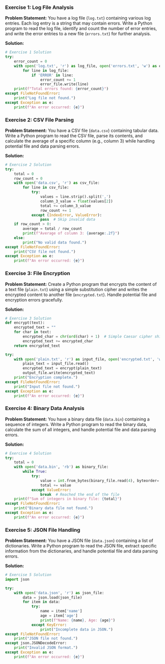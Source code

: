 ### Exercise 1: Log File Analysis

**Problem Statement:** You have a log file (`log.txt`) containing various log entries. Each log entry is a string that may contain errors. Write a Python program to read the log file, identify and count the number of error entries, and write the error entries to a new file (`errors.txt`) for further analysis.

**Solution:**

```python
# Exercise 1 Solution
try:
    error_count = 0
    with open('log.txt', 'r') as log_file, open('errors.txt', 'w') as error_file:
        for line in log_file:
            if 'ERROR' in line:
                error_count += 1
                error_file.write(line)
    print(f"Total errors found: {error_count}")
except FileNotFoundError:
    print("Log file not found.")
except Exception as e:
    print(f"An error occurred: {e}")
```

### Exercise 2: CSV File Parsing

**Problem Statement:** You have a CSV file (`data.csv`) containing tabular data. Write a Python program to read the CSV file, parse its contents, and calculate the average of a specific column (e.g., column 3) while handling potential file and data parsing errors.

**Solution:**

```python
# Exercise 2 Solution
try:
    total = 0
    row_count = 0
    with open('data.csv', 'r') as csv_file:
        for line in csv_file:
            try:
                values = line.strip().split(',')
                column_3_value = float(values[2])
                total += column_3_value
                row_count += 1
            except (IndexError, ValueError):
                pass  # Skip invalid data
    if row_count > 0:
        average = total / row_count
        print(f"Average of column 3: {average:.2f}")
    else:
        print("No valid data found.")
except FileNotFoundError:
    print("CSV file not found.")
except Exception as e:
    print(f"An error occurred: {e}")
```

### Exercise 3: File Encryption

**Problem Statement:** Create a Python program that encrypts the content of a text file (`plain.txt`) using a simple substitution cipher and writes the encrypted content to another file (`encrypted.txt`). Handle potential file and encryption errors gracefully.

**Solution:**

```python
# Exercise 3 Solution
def encrypt(text):
    encrypted_text = ""
    for char in text:
        encrypted_char = chr(ord(char) + 1)  # Simple Caesar cipher shift by 1
        encrypted_text += encrypted_char
    return encrypted_text

try:
    with open('plain.txt', 'r') as input_file, open('encrypted.txt', 'w') as output_file:
        plain_text = input_file.read()
        encrypted_text = encrypt(plain_text)
        output_file.write(encrypted_text)
    print("Encryption complete.")
except FileNotFoundError:
    print("Input file not found.")
except Exception as e:
    print(f"An error occurred: {e}")
```

### Exercise 4: Binary Data Analysis

**Problem Statement:** You have a binary data file (`data.bin`) containing a sequence of integers. Write a Python program to read the binary data, calculate the sum of all integers, and handle potential file and data parsing errors.

**Solution:**

```python
# Exercise 4 Solution
try:
    total = 0
    with open('data.bin', 'rb') as binary_file:
        while True:
            try:
                value = int.from_bytes(binary_file.read(4), byteorder='big')
                total += value
            except ValueError:
                break  # Reached the end of the file
    print(f"Sum of integers in binary file: {total}")
except FileNotFoundError:
    print("Binary data file not found.")
except Exception as e:
    print(f"An error occurred: {e}")
```

### Exercise 5: JSON File Handling

**Problem Statement:** You have a JSON file (`data.json`) containing a list of dictionaries. Write a Python program to read the JSON file, extract specific information from the dictionaries, and handle potential file and data parsing errors.

**Solution:**

```python
# Exercise 5 Solution
import json

try:
    with open('data.json', 'r') as json_file:
        data = json.load(json_file)
        for item in data:
            try:
                name = item['name']
                age = item['age']
                print(f"Name: {name}, Age: {age}")
            except KeyError:
                print("Incomplete data in JSON.")
except FileNotFoundError:
    print("JSON file not found.")
except json.JSONDecodeError:
    print("Invalid JSON format.")
except Exception as e:
    print(f"An error occurred: {e}")
```
